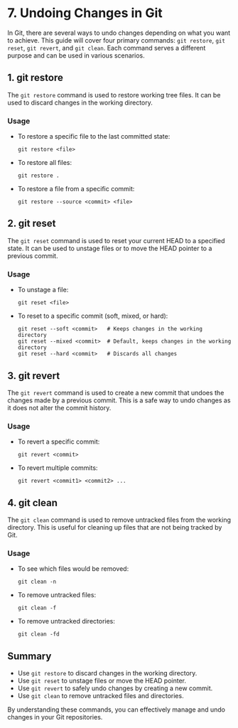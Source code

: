 # 7. Undoing Changes in Git

In Git, there are several ways to undo changes depending on what you want to achieve. This guide will cover four primary commands: `git restore`, `git reset`, `git revert`, and `git clean`. Each command serves a different purpose and can be used in various scenarios.

## 1. git restore

The `git restore` command is used to restore working tree files. It can be used to discard changes in the working directory.

### Usage

- To restore a specific file to the last committed state:
  ```
  git restore <file>
  ```

- To restore all files:
  ```
  git restore .
  ```

- To restore a file from a specific commit:
  ```
  git restore --source <commit> <file>
  ```

## 2. git reset

The `git reset` command is used to reset your current HEAD to a specified state. It can be used to unstage files or to move the HEAD pointer to a previous commit.

### Usage

- To unstage a file:
  ```
  git reset <file>
  ```

- To reset to a specific commit (soft, mixed, or hard):
  ```
  git reset --soft <commit>   # Keeps changes in the working directory
  git reset --mixed <commit>  # Default, keeps changes in the working directory
  git reset --hard <commit>   # Discards all changes
  ```

## 3. git revert

The `git revert` command is used to create a new commit that undoes the changes made by a previous commit. This is a safe way to undo changes as it does not alter the commit history.

### Usage

- To revert a specific commit:
  ```
  git revert <commit>
  ```

- To revert multiple commits:
  ```
  git revert <commit1> <commit2> ...
  ```

## 4. git clean

The `git clean` command is used to remove untracked files from the working directory. This is useful for cleaning up files that are not being tracked by Git.

### Usage

- To see which files would be removed:
  ```
  git clean -n
  ```

- To remove untracked files:
  ```
  git clean -f
  ```

- To remove untracked directories:
  ```
  git clean -fd
  ```

## Summary

- Use `git restore` to discard changes in the working directory.
- Use `git reset` to unstage files or move the HEAD pointer.
- Use `git revert` to safely undo changes by creating a new commit.
- Use `git clean` to remove untracked files and directories.

By understanding these commands, you can effectively manage and undo changes in your Git repositories.
